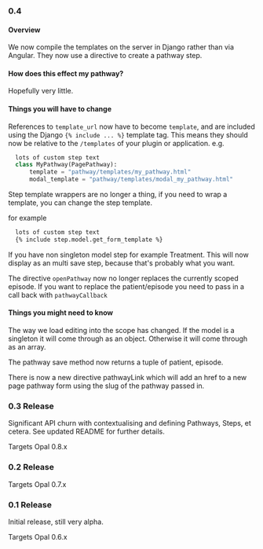 ### 0.4

#### Overview
We now compile the templates on the server in Django rather than via Angular. They now use a directive to create a pathway step.

#### How does this effect my pathway?
Hopefully very little.

#### Things you will have to change
References to `template_url` now have to become `template`, and are included using the Django `{% include ... %}`
template tag. This means they should now be relative to the `/templates` of your plugin or application. e.g.

```python
  lots of custom step text
  class MyPathway(PagePathway):
      template = "pathway/templates/my_pathway.html"
      modal_template = "pathway/templates/modal_my_pathway.html"
```


Step template wrappers are no longer a thing, if you need to wrap a template, you can change the step template.

for example
```html
  lots of custom step text
  {% include step.model.get_form_template %}
```

If you have non singleton model step for example Treatment. This will now
display as an multi save step, because that's probably what you want.

The directive `openPathway` now no longer replaces the currently scoped episode.
If you want to replace the patient/episode you need to pass in a call back with
`pathwayCallback`

#### Things you might need to know

The way we load editing into the scope has changed. If the model is a singleton
it will come through as an object. Otherwise it will come through as an array.

The pathway save method now returns a tuple of patient, episode.

There is now a new directive pathwayLink which will add an href to a new page
pathway form using the slug of the pathway passed in.


### 0.3 Release

Significant API churn with contextualising and defining Pathways, Steps, et cetera.
See updated README for further details.

Targets Opal 0.8.x

### 0.2 Release

Targets Opal 0.7.x

### 0.1 Release

Initial release, still very alpha.

Targets Opal 0.6.x

